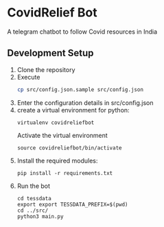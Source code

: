 # CovidRelief Bot
A telegram chatbot to follow Covid resources in India

## Development Setup
1. Clone the repository
2. Execute
   ```bash
   cp src/config.json.sample src/config.json
   ```
3. Enter the configuration details in src/config.json
4. create a virtual environment for python:
   ```
   virtualenv covidreliefbot
   ```
   Activate the virtual environment
   ```
   source covidreliefbot/bin/activate
   ```
5. Install the required modules:
   ```
   pip install -r requirements.txt
   ```
6. Run the bot
   ```
   cd tessdata
   export export TESSDATA_PREFIX=$(pwd)
   cd ../src/
   python3 main.py
   ```	
